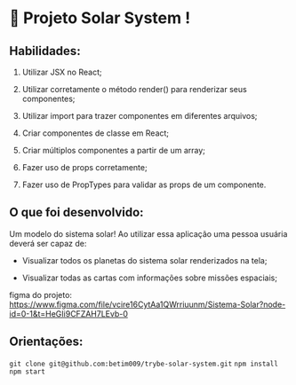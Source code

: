 # :rocket: Projeto Solar System !

## Habilidades:
  1. Utilizar JSX no React;

  2. Utilizar corretamente o método render() para renderizar seus componentes;

  3. Utilizar import para trazer componentes em diferentes arquivos;

  4. Criar componentes de classe em React;

  5. Criar múltiplos componentes a partir de um array;

  6. Fazer uso de props corretamente;

  7. Fazer uso de PropTypes para validar as props de um componente.
  
## O que foi desenvolvido: 
Um modelo do sistema solar! Ao utilizar essa aplicação uma pessoa usuária deverá ser capaz de:

* Visualizar todos os planetas do sistema solar renderizados na tela;

* Visualizar todas as cartas com informações sobre missões espaciais;

figma do projeto: https://www.figma.com/file/vcire16CytAa1QWrriuunm/Sistema-Solar?node-id=0-1&t=HeGIi9CFZAH7LEvb-0

## Orientações: 

`git clone git@github.com:betim009/trybe-solar-system.git`
`npm install`
`npm start`
